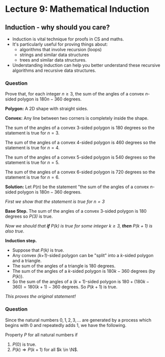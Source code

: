 # Lecture 9: Mathematical Induction

## Induction - why should you care?

- Induction is vital technique for proofs in CS and maths.
- It's particularly useful for proving things about:
  - algorithms that involve recursion (loops)
  - strings and similar data structures
  - trees and similar data structures.
- Understanding induction can help you better understand these recursive
  algorithms and recursive data structures.

### Question

Prove that, for each integer $n \geq 3$, the sum of the angles of a convex
_n_-sided polygon is $180n - 360$ degrees.

**Polygon:** A 2D shape with straight sides.

**Convex:** Any line between two corners is completely inside the shape.

The sum of the angles of a convex 3-sided polygon is 180 degrees so the
statement is true for $n=3$.

The sum of the angles of a convex 4-sided polygon is 460 degrees so the
statement is true for $n=4$.

The sum of the angles of a convex 5-sided polygon is 540 degrees so the
statement is true for $n=5$.

The sum of the angles of a convex 6-sided polygon is 720 degrees so the
statement is true for $n=6$.

**Solution:** Let $P(n)$ be the statement "the sum of the angles of a convex
_n_-sided polygon is $180n - 360$ degrees.

_First we show that the statement is true for $n=3$_

**Base Step.** The sum of the angles of a convex 3-sided polygon is 180 degrees
so _P(3)_ is true.

_Now we should that **if** P(k) is true for some integer $k \geq 3$, **then**
$P(k+1)$ is also true._

**Induction step.**

- Suppose that _P(k)_ is true.
- Any convex _(k+1)_-sided polygon can be "split" into a _k_-sided polygon and a
  triangle.
- The sum of the angles of a triangle is 180 degrees.
- The sum of the angles of a _k_-sided polygon is $180k - 360$ degrees (by
  $P(k)$).
- So the sum of the angles of a $(k+1)$-sided polygon is $180 + (180k - 360) =
  180(k+1) - 360$ degrees. So $P(k+1)$ is true.

_This proves the original statement!_

### Question

Since the natural numbers $0,1,2,3,\dots$ are generated by a process which
begins with 0 and repeatedly adds 1, we have the following.

Property _P_ for all natural numbers if

1. $P(0)$ is true.
2. $P(k) \Rightarrow P(k+1)$ for all $k \in \N$.
